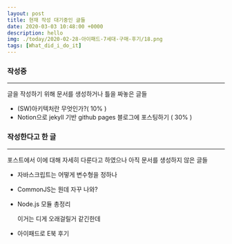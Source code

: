 ```yaml
---
layout: post
title: 현재 작성 대기중인 글들
date: 2020-03-03 10:48:00 +0000
description: hello
img: ./today/2020-02-28-아이패드-7세대-구매-후기/18.png
tags: [What_did_i_do_it]
---
```


### 작성중

---

글을 작성하기 위해 문서를 생성하거나 틀을 짜놓은 글들

- (SW)아키텍처란 무엇인가?( 10% )
- Notion으로 jekyll 기반 github pages 블로그에 포스팅하기 ( 30% )

<center>
<ins class="kakao_ad_area" style="display:none; margin-top: 15px;" 
 data-ad-unit    = "DAN-1iykkck0nlqnp" 
 data-ad-width   = "250" 
 data-ad-height  = "250"></ins> 
<script type="text/javascript" src="//t1.daumcdn.net/kas/static/ba.min.js" async></script>
</center>

### 작성한다고 한 글

---

포스트에서 이에 대해 자세히 다룬다고 하였으나 아직 문서를 생성하지 않은 글들

- 자바스크립트는 어떻게 변수형을 정하나
- CommonJS는 뭔데 자꾸 나와?
- Node.js 모듈 총정리

    이거는 디게 오래걸릴거 같긴한데

- 아이패드로 E북 후기
